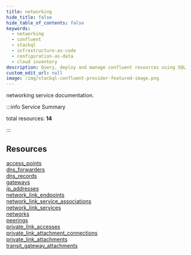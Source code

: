 ```yaml
---
title: networking
hide_title: false
hide_table_of_contents: false
keywords:
  - networking
  - confluent
  - stackql
  - infrastructure-as-code
  - configuration-as-data
  - cloud inventory
description: Query, deploy and manage confluent resources using SQL
custom_edit_url: null
image: /img/stackql-confluent-provider-featured-image.png
---
```


networking service documentation.

:::info Service Summary

<div class="row">
<div class="providerDocColumn">
<span>total resources:&nbsp;<b>14</b></span><br />
</div>
</div>

:::

## Resources
<div class="row">
<div class="providerDocColumn">
<a href="/services/networking/access_points/">access_points</a><br />
<a href="/services/networking/dns_forwarders/">dns_forwarders</a><br />
<a href="/services/networking/dns_records/">dns_records</a><br />
<a href="/services/networking/gateways/">gateways</a><br />
<a href="/services/networking/ip_addresses/">ip_addresses</a><br />
<a href="/services/networking/network_link_endpoints/">network_link_endpoints</a><br />
<a href="/services/networking/network_link_service_associations/">network_link_service_associations</a>
</div>
<div class="providerDocColumn">
<a href="/services/networking/network_link_services/">network_link_services</a><br />
<a href="/services/networking/networks/">networks</a><br />
<a href="/services/networking/peerings/">peerings</a><br />
<a href="/services/networking/private_link_accesses/">private_link_accesses</a><br />
<a href="/services/networking/private_link_attachment_connections/">private_link_attachment_connections</a><br />
<a href="/services/networking/private_link_attachments/">private_link_attachments</a><br />
<a href="/services/networking/transit_gateway_attachments/">transit_gateway_attachments</a>
</div>
</div>